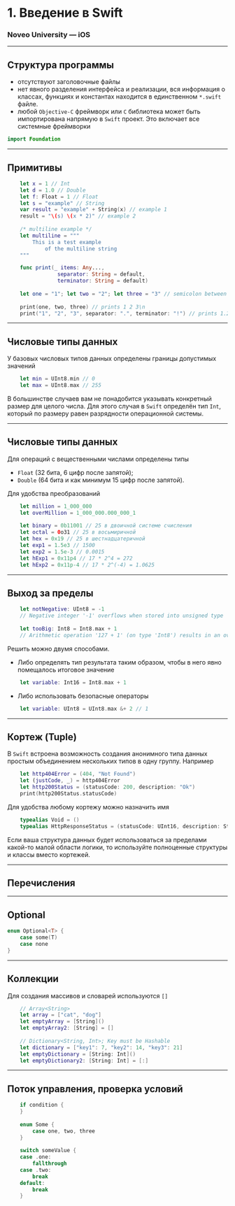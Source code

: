# 1. Введение в Swift

### Noveo University — iOS


----
## Структура программы

* отсутствуют заголовочные файлы
* нет явного разделения интерфейса и реализации, вся информация о классах, функциях и константах находится в единственном `*.swift` файле.
* любой `Objective-C` фреймворк или `C` библиотека может быть импортирована напрямую в `Swift` проект. Это включает все системные фреймворки

```swift
import Foundation
```
<!-- после такого импорта в свифт файле будут доступны все классы, протоколы, функции и константы из фреймворка Foundation -->


----
## Примитивы
<!-- Слайд для напоминания синтаксиса --->

```swift
	let x = 1 // Int
	let d = 1.0 // Double
	let f: Float = 1 // Float
	let s = "example" // String
	var result = "example" + String(x) // example 1
	result = "\(s) \(x * 2)" // example 2
	
	/* multiline example */
	let multiline = """
		This is a test example
			of the multiline string
	"""
```

<!-- Описание работы с функцией вывода в лог -->

```swift
	func print(_ items: Any..., 
				separator: String = default, 
			 	terminator: String = default)
	
	let one = "1"; let two = "2"; let three = "3" // semicolon between statements
	
	print(one, two, three) // prints 1 2 3\n
	print("1", "2", "3", separator: ".", terminator: "!") // prints 1.2.3!
```


----
## Числовые типы данных

У базовых числовых типов данных определены границы допустимых значений
```swift
	let min = UInt8.min // 0
	let max = UInt8.max // 255
```
В большинстве случаев вам не понадобится указывать конкретный размер для целого числа. Для этого случая в `Swift` определëн тип `Int`, который по размеру равен разрядности операционной системы. 

<!-- Обратить внимание, что это может быть источником проблем на старых устройствах с 32-разрядным Int, в который могут не влезть данные -->


----
## Числовые типы данных
Для операций с вещественными числами определены типы 
* `Float` (32 бита, 6 цифр после запятой);
* `Double` (64 бита и как минимум 15 цифр после запятой).

Для удобства преобразований
```swift
	let million = 1_000_000
	let overMillion = 1_000_000.000_000_1
	
	let binary = 0b11001 // 25 в двоичной системе счисления
	let octal = 0o31 // 25 в восьмиричной
	let hex = 0x19 // 25 в шестнадцатеричной
	let exp1 = 1.5e3 // 1500
	let exp2 = 1.5e-3 // 0.0015
	let hExp1 = 0x11p4 // 17 * 2^4 = 272
	let hExp2 = 0x11p-4 // 17 * 2^(-4) = 1.0625
```


----
## Выход за пределы

```swift
	let notNegative: UInt8 = -1
	// Negative integer '-1' overflows when stored into unsigned type 'UInt8'
	
	let tooBig: Int8 = Int8.max + 1
	// Arithmetic operation '127 + 1' (on type 'Int8') results in an overflow
```

Решить можно двумя способами. 
* Либо определять тип результата таким образом, чтобы в него явно помещалось итоговое значение
```swift
	let variable: Int16 = Int8.max + 1
```
* Либо использовать безопасные операторы
```swift
	let variable: UInt8 = UInt8.max &+ 2 // 1
```


----
## Кортеж (Tuple)
В `Swift` встроена возможность создания анонимного типа данных простым объединением нескольких типов в одну группу. Например
```swift
	let http404Error = (404, "Not Found")
	let (justCode, _) = http404Error
	let http200Status = (statusCode: 200, description: "Ok")
	print(http200Status.statusCode)
```
Для удобства любому кортежу можно назначить имя 
```swift
	typealias Void = ()
	typealias HttpResponseStatus = (statusCode: UInt16, description: String)
```
Если ваша структура данных будет использоваться за пределами какой-то малой области логики, то используйте полноценные структуры и классы вместо кортежей.
<!-- является value-type -->


----
## Перечисления


----
## Optional
```swift
enum Optional<T> {
	case some(T)
	case none
}
```


----
## Коллекции
<!-- Слайд для напоминания синтаксиса --->

Для создания массивов и словарей используются `[]`
```swift
	// Array<String>
	let array = ["cat", "dog"]
	let emptyArray = [String]()
	let emptyArray2: [String] = []
	
	// Dictionary<String, Int>; Key must be Hashable
	let dictionary = ["key1": 7, "key2": 14, "key3": 21]
	let emptyDictionary = [String: Int]() 
	let emptyDictionary2: [String: Int] = [:]
```





----
## Поток управления, проверка условий

```swift
	if condition {
	}
	
	enum Some {
		case one, two, three
	}
	
	switch someValue {
	case .one:
		fallthrough
	case .two:
		break
	default:
		break
	}
```








